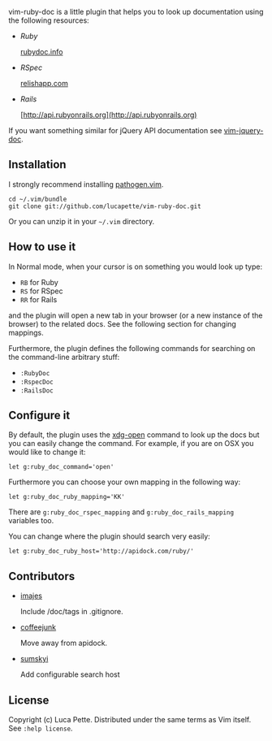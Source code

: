vim-ruby-doc is a little plugin that helps you to look up documentation using
the following resources:

* *Ruby*

  [rubydoc.info](http://rubydoc.info/stdlib)

* *RSpec*

  [relishapp.com](http://www.relishapp.com/rspec)

* *Rails*

  [http://api.rubyonrails.org](http://api.rubyonrails.org)

If you want something similar for jQuery API documentation see
[vim-jquery-doc](http://github.com/lucapette/vim-jquery-doc).

Installation
------------

I strongly recommend installing [pathogen.vim](https://github.com/tpope/pathogen.vim).

    cd ~/.vim/bundle
    git clone git://github.com/lucapette/vim-ruby-doc.git

Or you can unzip it in your `~/.vim` directory.

How to use it
-------------

In Normal mode, when your cursor is on something you would look up type:

- `RB` for Ruby
- `RS` for RSpec
- `RR` for Rails

and the plugin will open a new tab in your browser (or a new instance of the
browser) to the related docs. See the following section for changing mappings.

Furthermore, the plugin defines the following commands for searching on the
command-line arbitrary stuff:

- `:RubyDoc`
- `:RspecDoc`
- `:RailsDoc`

Configure it
------------

By default, the plugin uses the
[xdg-open](http://portland.freedesktop.org/xdg-utils-1.0/xdg-open.html)
command to look up the docs but you can easily change the command. For
example, if you are on OSX you would like to change it:

    let g:ruby_doc_command='open'

Furthermore you can choose your own mapping in the following way:

    let g:ruby_doc_ruby_mapping='KK'

There are `g:ruby_doc_rspec_mapping` and `g:ruby_doc_rails_mapping` variables
too.

You can change where the plugin should search very easily:

    let g:ruby_doc_ruby_host='http://apidock.com/ruby/'

Contributors
------------

* [imajes](https://github.com/imajes)

  Include /doc/tags in .gitignore.

* [coffeejunk](https://github.com/coffeejunk)

  Move away from apidock.

* [sumskyi](https://github.com/sumskyi)

  Add configurable search host

License
-------

Copyright (c) Luca Pette. Distributed under the same terms as Vim itself. See `:help license`.
